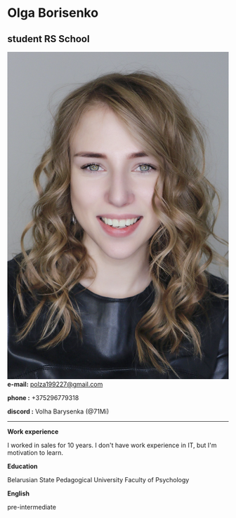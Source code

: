 # Olga Borisenko
## student RS School
![photo](https://github.com/71Mi/rsschool-cv/raw/gh-pages/photo1.png)
**e-mail:** polza199227@gmail.com

**phone :** +375296779318

**discord :** Volha Barysenka (@71Mi)

***
**Work experience**

I worked in sales for 10 years. I don't have work experience in IT, but I'm motivation to learn.

**Education**

Belarusian State Pedagogical University
Faculty of Psychology

**English**

pre-intermediate

